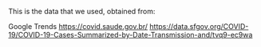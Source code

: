 This is the data that we used, obtained from:

Google Trends
https://covid.saude.gov.br/
https://data.sfgov.org/COVID-19/COVID-19-Cases-Summarized-by-Date-Transmission-and/tvq9-ec9wa
